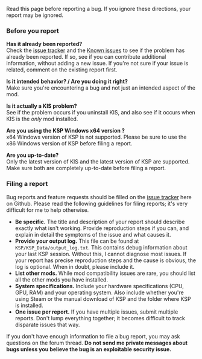 Read this page before reporting a bug. If you ignore these directions, your report may be ignored.

### Before you report

**Has it already been reported?**  
Check the [issue tracker](https://github.com/KospY/KIS/issues) and the [Known issues](https://github.com/KospY/KIS/wiki/Known%20issues) to see if the problem has already been reported. If so, see if you can contribute additional information, without adding a new issue. 
If you're not sure if your issue is related, comment on the existing report first.

**Is it intended behavior? / Are you doing it right?**  
Make sure you're encountering a bug and not just an intended aspect of the mod.

**Is it actually a KIS problem?**  
See if the problem occurs if you uninstall KIS, and also see if it occurs when KIS is the *only* mod installed. 

**Are you using the KSP Windows x64 version ?**  
x64 Windows version of KSP is not supported. Please be sure to use the x86 Windows version of KSP before filing a report.

**Are you up-to-date?**  
Only the latest version of KIS and the latest version of KSP are supported. Make sure both are completely up-to-date before filing a report.

### Filing a report

Bug reports and feature requests should be filled on the [issue tracker](https://github.com/KospY/KIS/issues) here on Github. Please read the following guidelines for filing reports; it's very difficult for me to help otherwise.

* **Be specific.** The title and description of your report should describe exactly what isn't working. Provide reproduction steps if you can, and explain in detail the symptoms of the issue and what causes it.
* **Provide your output log.** This file can be found at `KSP/KSP_Data/output_log.txt`. This contains debug information about your last KSP session. Without this, I cannot diagnose most issues. If your report has precise reproduction steps and the cause is obvious, the log is optional. When in doubt, please include it.
* **List other mods.** While mod compatibility issues are rare, you should list all the other mods you have installed.
* **System specifications.** Include your hardware specifications (CPU, GPU, RAM) and your operating system. Also include whether you're using Steam or the manual download of KSP and the folder where KSP is installed.
* **One issue per report.** If you have multiple issues, submit multiple reports. Don't lump everything together; it becomes difficult to track disparate issues that way.

If you don't have enough information to file a bug report, you may ask questions on the forum thread. **Do not send me private messages about bugs unless you believe the bug is an exploitable security issue.**